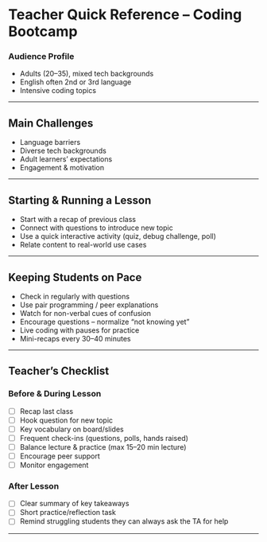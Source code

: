 # Teacher Quick Reference – Coding Bootcamp

### Audience Profile
- Adults (20–35), mixed tech backgrounds  
- English often 2nd or 3rd language  
- Intensive coding topics  

---

## Main Challenges
- Language barriers  
- Diverse tech backgrounds  
- Adult learners’ expectations  
- Engagement & motivation  

---

## Starting & Running a Lesson
- Start with a recap of previous class  
- Connect with questions to introduce new topic  
- Use a quick interactive activity (quiz, debug challenge, poll)  
- Relate content to real-world use cases  

---

## Keeping Students on Pace
- Check in regularly with questions  
- Use pair programming / peer explanations  
- Watch for non-verbal cues of confusion  
- Encourage questions – normalize “not knowing yet”  
- Live coding with pauses for practice  
- Mini-recaps every 30–40 minutes  

---

## Teacher’s Checklist

### Before & During Lesson
- [ ] Recap last class  
- [ ] Hook question for new topic  
- [ ] Key vocabulary on board/slides  
- [ ] Frequent check-ins (questions, polls, hands raised)  
- [ ] Balance lecture & practice (max 15–20 min lecture)  
- [ ] Encourage peer support  
- [ ] Monitor engagement  

### After Lesson
- [ ] Clear summary of key takeaways  
- [ ] Short practice/reflection task  
- [ ] Remind struggling students they can always ask the TA for help  

---
